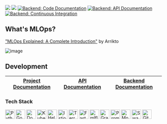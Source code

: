 

![](https://github.com/MLOps-KNDS/devops/actions/workflows/terraform.yaml/badge.svg)
![](https://github.com/MLOps-KNDS/devops/actions/workflows/deployment.yaml/badge.svg)
[![Backend: Code Documentation](https://github.com/MLOps-KNDS/backend/actions/workflows/code-documentation.yaml/badge.svg)](https://github.com/MLOps-KNDS/backend/actions/workflows/code-documentation.yaml)
[![Backend: API Documentation](https://github.com/MLOps-KNDS/backend/actions/workflows/api-documentation.yaml/badge.svg)](https://github.com/MLOps-KNDS/backend/actions/workflows/api-documentation.yaml)
[![Backend: Continuous Integration](https://github.com/MLOps-KNDS/backend/actions/workflows/CI.yaml/badge.svg)](https://github.com/MLOps-KNDS/backend/actions/workflows/CI.yaml)

## What's MLOps?

["MLOps Explained: A Complete Introduction"](https://www.arrikto.com/mlops-explained/) by Arrikto

![image](https://github.com/TyroML/.github/assets/30211831/9fabc451-a213-473a-abae-1f8f9116f902)


## Development

<div align="center">
  
| [Project Documentation](https://tyroml.github.io/) | [API Documentation](https://tyroml.github.io/backend-swagger/) | [Backend Documentation](https://tyroml.github.io/backend/) |
|:---:|:---:|:---:|

</div>

### Tech Stack

<p float="left">
  <img height=30 alt="Python" src="https://img.shields.io/badge/python-3670A0?style=for-the-badge&logo=python&logoColor=ffdd54" />
  <img height=30 alt="Google Cloud" src="https://img.shields.io/badge/Google%20Cloud-%234285F4.svg?style=for-the-badge&logo=google-cloud&logoColor=white" />
  <img height=30 alt="Docker" src="https://img.shields.io/badge/docker-%230db7ed.svg?style=for-the-badge&logo=docker&logoColor=white" />
  <img height=30 alt="Kubernetes" src="https://img.shields.io/badge/kubernetes-%23326ce5.svg?style=for-the-badge&logo=kubernetes&logoColor=white" />
  <img height=30 alt="Helm" src="https://img.shields.io/badge/helm-0F1689?style=for-the-badge&logo=istio&logoColor=white">
  <img height=30 alt="Istio" src="https://img.shields.io/badge/Istio-466BB0?style=for-the-badge&logo=istio&logoColor=white">
  <img height=30 alt="Terraform" src="https://img.shields.io/badge/terraform-%235835CC.svg?style=for-the-badge&logo=terraform&logoColor=white" />
  <img height=30 alt="FastAPI" src="https://img.shields.io/badge/FastAPI-005571?style=for-the-badge&logo=fastapi" />
  <img height=30 alt="mlflow" src="https://img.shields.io/badge/mlflow-%23d9ead3.svg?style=for-the-badge&logo=numpy&logoColor=blue" />
  <img height=30 alt="Grafana" src="https://img.shields.io/badge/grafana-%23F46800.svg?style=for-the-badge&logo=grafana&logoColor=white" />
  <img height=30 alt="Prometheus" src="https://img.shields.io/badge/prometheus-E6522C?style=for-the-badge&logo=prometheus&logoColor=white" />
  <img height=30 alt="MongoDB" src="https://img.shields.io/badge/MongoDB-%234ea94b.svg?style=for-the-badge&logo=mongodb&logoColor=white" />
  <img height=30 alt="Swagger" src="https://img.shields.io/badge/-Swagger-%23Clojure?style=for-the-badge&logo=swagger&logoColor=white" />
  <img height=30 alt="GitHub Actions" src="https://img.shields.io/badge/github%20actions-%232671E5.svg?style=for-the-badge&logo=githubactions&logoColor=white" />
</p>
